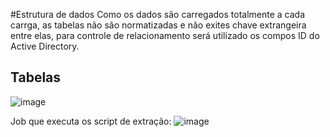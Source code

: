 
#Estrutura de dados
Como os dados são carregados totalmente a cada carrga, as tabelas não são normatizadas e não exites chave extrangeira entre elas, para controle de relacionamento será utilizado os compos ID do Active Directory.

## Tabelas 
![image](https://user-images.githubusercontent.com/55700120/158218921-b82ed99b-7f41-4dc0-9554-6dd2ecc69c9e.png)

Job que executa os script de extração:
![image](https://user-images.githubusercontent.com/55700120/158241700-036236ee-f2b6-460a-80b8-39b1a7011e8b.png)









